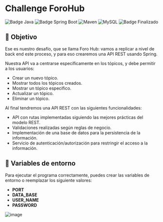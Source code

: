# Challenge ForoHub

![Badge Java](https://img.shields.io/badge/Java-23-blue)
![Badge Spring Boot](https://img.shields.io/badge/Spring%20Boot-3.4.1-blue)
![Maven](https://img.shields.io/badge/Maven-3.8.4-blue)
![MySQL](https://img.shields.io/badge/MySQL-8.0.4-blue)
![Badge Finalizado](https://img.shields.io/badge/Status-Finalizado-lightgreen)

## 🎯 Objetivo
Ese es nuestro desafío, que se llama Foro Hub: vamos a replicar a nivel de back end este proceso, y para eso crearemos una API REST usando Spring.

Nuestra API va a centrarse específicamente en los tópicos, y debe permitir a los usuarios:

- Crear un nuevo tópico.
- Mostrar todos los tópicos creados.
- Mostrar un tópico específico.
- Actualizar un tópico.
- Eliminar un tópico.

Al final tendremos una API REST con las siguientes funcionalidades:

- API con rutas implementadas siguiendo las mejores prácticas del modelo REST.
- Validaciones realizadas según reglas de negocio.
- Implementación de una base de datos para la persistencia de la información.
- Servicio de autenticación/autorización para restringir el acceso a la información.

## 🌱 Variables de entorno
Para ejecutar el programa correctamente, puedes crear las variables de entorno o reemplazar los siguiente valores: 

- **PORT**
- **DATA_BASE**
- **USER_NAME**
- **PASSWORD**

![image](https://github.com/user-attachments/assets/25bbc508-665d-4eed-ab36-78a19236f994)
